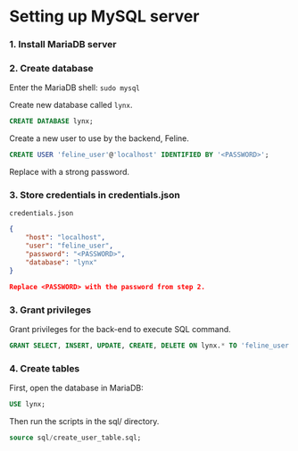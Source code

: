 # Setting up MySQL server

### 1. Install MariaDB server

### 2. Create database

Enter the MariaDB shell: `sudo mysql`

Create new database called `lynx`.

```sql
CREATE DATABASE lynx;
```

Create a new user to use by the backend, Feline.

```sql
CREATE USER 'feline_user'@'localhost' IDENTIFIED BY '<PASSWORD>';
```

Replace <PASSWORD> with a strong password.

### 3. Store credentials in credentials.json

`credentials.json`
```json
{
    "host": "localhost",
    "user": "feline_user",
    "password": "<PASSWORD>",
    "database": "lynx"
}

Replace <PASSWORD> with the password from step 2.
```

### 3. Grant privileges

Grant privileges for the back-end to execute SQL command.

```sql
GRANT SELECT, INSERT, UPDATE, CREATE, DELETE ON lynx.* TO 'feline_user'@'localhost';
```

### 4. Create tables

First, open the database in MariaDB:
```sql
USE lynx;
```

Then run the scripts in the sql/ directory.
```sql
source sql/create_user_table.sql;
```


